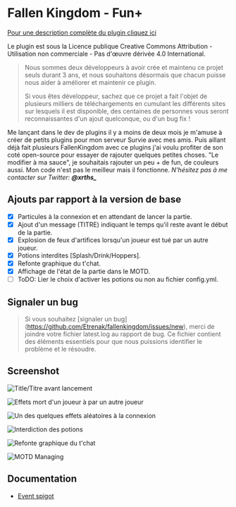
Fallen Kingdom - Fun+
===
[Pour une description complète du plugin cliquez ici](https://www.spigotmc.org/resources/fallenkingdom.38878/)

Le plugin est sous la Licence publique Creative Commons Attribution - Utilisation non commerciale - Pas d'œuvre dérivée 4.0 International.

> Nous sommes deux développeurs à avoir crée et maintenu ce projet seuls
> durant 3 ans, et nous souhaitons  désormais que chacun puisse nous
> aider à améliorer et maintenir ce plugin. 
> 
> Si vous êtes développeur, sachez que ce projet a fait l'objet de
> plusieurs milliers de téléchargements en cumulant les différents sites
> sur lesquels il est disponible, des centaines de personnes vous seront
> reconnaissantes d'un ajout quelconque, ou d'un bug fix !

Me lançant dans le dev de plugins il y a moins de deux mois je m'amuse à créer de petits plugins pour mon serveur Survie avec mes amis. Puis aillant déjà fait plusieurs FallenKingdom avec ce plugins j'ai voulu profiter de son coté open-source pour essayer de rajouter quelques petites choses. "Le modifier à ma sauce", je souhaitais rajouter un peu  + de fun, de couleurs aussi. Mon code n'est pas le meilleur mais il fonctionne. 
*N'hésitez pas à me contacter sur Twitter: **@xrths_***

## Ajouts par rapport à la version de base
- [x] Particules à la connexion et en attendant de lancer la partie.
- [x] Ajout d'un message (TITRE) indiquant le temps qu'il reste avant le début de la partie.
- [x] Explosion de feux d'artifices lorsqu'un joueur est tué par un autre joueur.
- [x] Potions interdites [Splash/Drink/Hoppers].
- [x] Refonte graphique du t'chat.
- [x] Affichage de l'état de la partie dans le MOTD.
- [ ] ToDO: Lier le choix d'activer les potions ou non au fichier config.yml.

## Signaler un bug

> Si vous souhaitez [signaler un bug]
> (https://github.com/Etrenak/fallenkingdom/issues/new), merci de
> joindre votre fichier latest.log au rapport de bug. Ce fichier
> contient des éléments essentiels pour que nous puissions identifier le
> problème et le résoudre.

## Screenshot
![Title/Titre avant lancement](http://files.sikya.fr/2020-02-05_22.03.52.png)

![Effets mort d'un joueur à par un autre joueur](http://files.sikya.fr/2020-02-05_22.04.39.png)

![Un des quelques effets aléatoires à la connexion]([http://files.sikya.fr/Sans%20titre.png](http://files.sikya.fr/Sans%20titre.png))

![Interdiction des potions](http://files.sikya.fr/Screenshot_1.png)

![Refonte graphique du t'chat](http://files.sikya.fr/Screenshot_2.png)

![MOTD Managing](http://files.sikya.fr/gif.gif)

## Documentation
* [Event spigot](docs/api/api.md)


